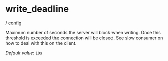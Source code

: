 # write_deadline

/ [config](/reference/server-config/index.md) 

Maximum number of seconds the server will block when writing. Once
this threshold is exceeded the connection will be closed. See slow
consumer on how to deal with this on the client.

*Default value*: `10s`
